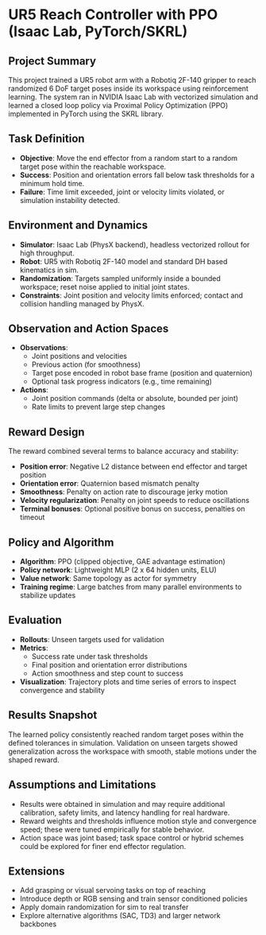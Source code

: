 
# UR5 Reach Controller with PPO (Isaac Lab, PyTorch/SKRL)

## Project Summary
This project trained a UR5 robot arm with a Robotiq 2F-140 gripper to reach randomized 6 DoF target poses inside its workspace using reinforcement learning. The system ran in NVIDIA Isaac Lab with vectorized simulation and learned a closed loop policy via Proximal Policy Optimization (PPO) implemented in PyTorch using the SKRL library.

## Task Definition
- **Objective**: Move the end effector from a random start to a random target pose within the reachable workspace.
- **Success**: Position and orientation errors fall below task thresholds for a minimum hold time.
- **Failure**: Time limit exceeded, joint or velocity limits violated, or simulation instability detected.

## Environment and Dynamics
- **Simulator**: Isaac Lab (PhysX backend), headless vectorized rollout for high throughput.
- **Robot**: UR5 with Robotiq 2F-140 model and standard DH based kinematics in sim.
- **Randomization**: Targets sampled uniformly inside a bounded workspace; reset noise applied to initial joint states.
- **Constraints**: Joint position and velocity limits enforced; contact and collision handling managed by PhysX.

## Observation and Action Spaces
- **Observations**:
  - Joint positions and velocities
  - Previous action (for smoothness)
  - Target pose encoded in robot base frame (position and quaternion)
  - Optional task progress indicators (e.g., time remaining)
- **Actions**:
  - Joint position commands (delta or absolute, bounded per joint)
  - Rate limits to prevent large step changes

## Reward Design
The reward combined several terms to balance accuracy and stability:
- **Position error**: Negative L2 distance between end effector and target position
- **Orientation error**: Quaternion based mismatch penalty
- **Smoothness**: Penalty on action rate to discourage jerky motion
- **Velocity regularization**: Penalty on joint speeds to reduce oscillations
- **Terminal bonuses**: Optional positive bonus on success, penalties on timeout

## Policy and Algorithm
- **Algorithm**: PPO (clipped objective, GAE advantage estimation)
- **Policy network**: Lightweight MLP (2 x 64 hidden units, ELU)
- **Value network**: Same topology as actor for symmetry
- **Training regime**: Large batches from many parallel environments to stabilize updates

## Evaluation
- **Rollouts**: Unseen targets used for validation
- **Metrics**:
  - Success rate under task thresholds
  - Final position and orientation error distributions
  - Action smoothness and step count to success
- **Visualization**: Trajectory plots and time series of errors to inspect convergence and stability

## Results Snapshot
The learned policy consistently reached random target poses within the defined tolerances in simulation. Validation on unseen targets showed generalization across the workspace with smooth, stable motions under the shaped reward.

## Assumptions and Limitations
- Results were obtained in simulation and may require additional calibration, safety limits, and latency handling for real hardware.
- Reward weights and thresholds influence motion style and convergence speed; these were tuned empirically for stable behavior.
- Action space was joint based; task space control or hybrid schemes could be explored for finer end effector regulation.

## Extensions
- Add grasping or visual servoing tasks on top of reaching
- Introduce depth or RGB sensing and train sensor conditioned policies
- Apply domain randomization for sim to real transfer
- Explore alternative algorithms (SAC, TD3) and larger network backbones
